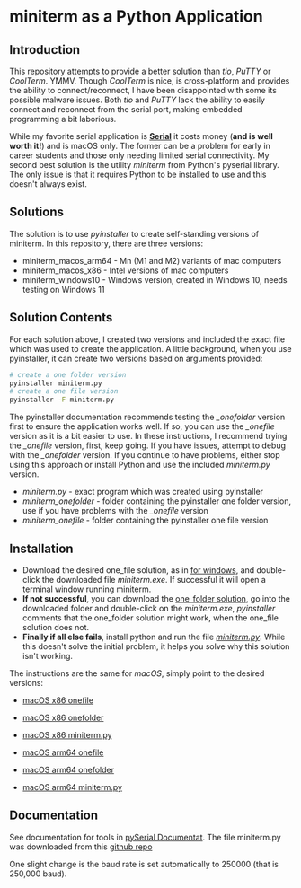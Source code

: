 # miniterm as a Python Application

## Introduction
This repository attempts to provide a better solution than *tio*, *PuTTY* or *CoolTerm*. YMMV. Though *CoolTerm* is nice, is cross-platform and provides the ability to connect/reconnect, I have been disappointed with some its possible malware issues. Both *tio* and *PuTTY* lack the ability to easily connect and reconnect from the serial port, making embedded programming a bit laborious.

While my favorite serial application is [**Serial**](https://www.decisivetactics.com/products/serial/) it costs money (**and is well worth it!**) and is macOS only. The former can be a problem for early in career students and those only needing limited serial connectivity. My second best solution is the utility *miniterm* from Python's pyserial library. The only issue is that it requires Python to be installed to use and this doesn't always exist.


## Solutions
The solution is to use *pyinstaller* to create self-standing versions of miniterm. In this repository, there are three versions:
* miniterm_macos_arm64 - Mn (M1 and M2) variants of mac computers
* miniterm_macos_x86 - Intel versions of mac computers
* miniterm_windows10 - Windows version, created in Windows 10, needs testing on Windows 11

## Solution Contents
For each solution above, I created two versions and included the exact file which was used to create the application. A little background, when you use pyinstaller, it can create two versions based on arguments provided:
```bash
# create a one folder version
pyinstaller miniterm.py
# create a one file version
pyinstaller -F miniterm.py 
```

The pyinstaller documentation recommends testing the *_onefolder* version first to ensure the application works well. If so, you can use the *_onefile* version as it is a bit easier to use. In these instructions, I recommend trying the *_onefile* version, first, keep going. If you have issues, attempt to debug with the *_onefolder* version. If you continue to have problems, either stop using this approach or install Python and use the included *miniterm.py* version.
* *miniterm.py* - exact program which was created using pyinstaller
* *miniterm_onefolder* - folder containing the pyinstaller one folder version, use if you have problems with the *_onefile* version
* *miniterm_onefile* - folder containing the pyinstaller one file version

## Installation
* Download the desired one_file solution, as in [for windows](miniterm_windows10/miniterm_onefile/dist), and double-click the downloaded file *miniterm.exe*. If successful it will open a terminal window running miniterm.
* **If not successful**, you can download the [one_folder solution](miniterm_windows10/miniterm_onefolder/dist), go into the downloaded folder and double-click on the *miniterm.exe*, *pyinstaller* comments that the one_folder solution might work, when the one_file solution does not.
* **Finally if all else fails**, install python and run the file [*miniterm.py*](miniterm_windows10/miniterm.py). While this doesn't solve the initial problem, it helps you solve why this solution isn't working.

The instructions are the same for *macOS*, simply point to the desired versions:
* [macOS x86 onefile](miniterm_macos_x86/miniterm_onefile/dist)
* [macOS x86 onefolder](miniterm_macos_x86/miniterm_onefolder/dist)
* [macOS x86 miniterm.py](miniterm_macos_x86/miniterm.py)


* [macOS arm64 onefile](miniterm_macos_arm64/miniterm_onefile/dist)
* [macOS arm64 onefolder](miniterm_macos_arm64/miniterm_onefolder/dist)
* [macOS arm64 miniterm.py](miniterm_macos_arm64/miniterm.py)

## Documentation
See documentation for tools in [pySerial Documentat](https://pyserial.readthedocs.io/en/latest/). The file miniterm.py was downloaded from this [github repo](https://github.com/pyserial/)

One slight change is the baud rate is set automatically to 250000 (that is 250,000 baud).

